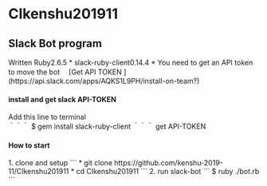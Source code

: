 # CIkenshu201911
<h2> Slack Bot program </h2>
Written Ruby2.6.5
* slack-ruby-client0.14.4
* You need to get an API token to move the bot
　[Get API TOKEN ](https://api.slack.com/apps/AQKS1L9PH/install-on-team?)

<h4>install and get slack API-TOKEN</h4>
Add this line to terminal <br>
｀｀｀
$ gem install slack-ruby-client
｀｀｀
get API-TOKEN

<h4>How to start</h4> 
1. clone and setup
```
* git clone  https://github.com/kenshu-2019-11/CIkenshu201911
* cd CIkenshu201911
```
2. run slack-bot
```
 $ ruby ./bot.rb
```
